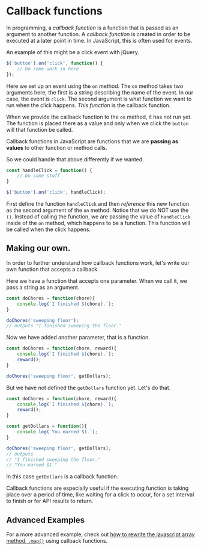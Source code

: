 # Callback functions

In programming, a *callback function* is a function that is passed as an argument to another function. A *callback function* is created in order to be executed at a later point in time. In JavaScript, this is often used for events.

An example of this might be a click event with jQuery.

```js
$('button').on('click', function() {
	// Do some work in here
});
```

Here we set up an event using the `on` method. The `on` method takes two arguments here, the first is a string describing the name of the event. In our case, the event is `click`. The second argument is what function we want to run when the click happens. *This function* is the callback function. 

When we provide the callback function to the `on` method, it has not run yet. The function is placed there as a value and only when we click the `button` will that function be called. 

Callback functions in JavaScript are functions that we are **passing as values** to other function or method calls.

So we could handle that above differently if we wanted.

```js
const handleClick = function() {
	// Do some stuff
}

$('button').on('click', handleClick);
```

First define the function `handleClick` and then *reference* this new function as the second argument of the `on` method. Notice that we do NOT use the `()`. Instead of calling the function, we are passing the value of `handleClick` inside of the `on` method, which happens to be a function. This function will be called when the click happens. 

## Making our own.

In order to further understand how callback functions work, let's write our own function that accepts a callback. 

Here we have a function that accepts one parameter. When we call it, we pass a string as an argument. 

```js
const doChores = function(chore){
	console.log(`I finished ${chore}.`);
}

doChores('sweeping floor');
// outputs "I finished sweeping the floor."

```

Now we have added another parameter, that is a function. 

```js
const doChores = function(chore, reward){
	console.log(`I finished ${chore}.`);
	reward();
}

doChores('sweeping floor', getDollars);
```

But we have not defined the `getDollars` function yet. Let's do that.


```js
const doChores = function(chore, reward){
	console.log(`I finished ${chore}.`);
	reward();
}

const getDollars = function(){
	console.log(`You earned $1.`);
}

doChores('sweeping floor', getDollars);
// outputs 
// "I finished sweeping the floor."
// "You earned $1."
```

In this case `getDollars` is a callback function.

Callback functions are especially useful if the executing function is taking place over a period of time, like waiting for a click to occur, for a set interval to finish or for API results to return.


## Advanced Examples

For a more advanced example, check out [how to rewrite the javascript array method, `.map()`](https://github.com/HackerYou/bootcamp-notes/blob/master/applied-javascript/rewriting-map-with-callbacks.md) using callback functions.

